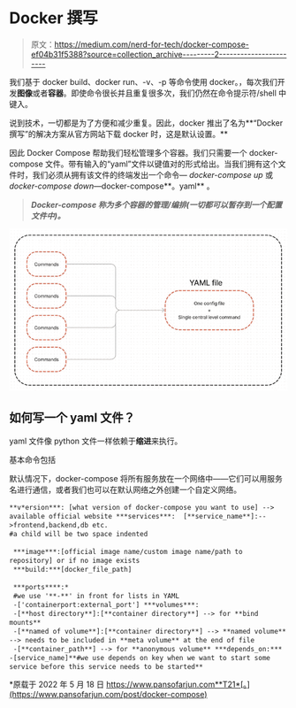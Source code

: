 # Docker 撰写

> 原文：<https://medium.com/nerd-for-tech/docker-compose-ef04b31f5388?source=collection_archive---------2----------------------->

我们基于 docker build、docker run、-v、-p 等命令使用 docker。，每次我们开发**图像**或者**容器**。即使命令很长并且重复很多次，我们仍然在命令提示符/shell 中键入。

说到技术，一切都是为了方便和减少重复。因此，docker 推出了名为**“Docker 撰写”的解决方案从官方网站下载 docker 时，这是默认设置。**

因此 Docker Compose 帮助我们轻松管理多个容器。我们只需要一个 docker-compose 文件。带有输入的“yaml”文件以键值对的形式给出。当我们拥有这个文件时，我们必须从拥有该文件的终端发出一个命令— *docker-compose up* 或*docker-compose down*—docker-compose**。yaml** 。

> ***Docker-compose 称为多个容器的管理/编排(一切都可以暂存到一个配置文件中)。***

![](img/831e455d07ee1dc6911c62f9632b5bda.png)

## 如何写一个 yaml 文件？

yaml 文件像 python 文件一样依赖于**缩进**来执行。

基本命令包括

默认情况下，docker-compose 将所有服务放在一个网络中——它们可以用服务名进行通信，或者我们也可以在默认网络之外创建一个自定义网络。

```
**v*ersion***: [what version of docker-compose you want to use] --> available official website ***services***:  [**service_name**]:-->frontend,backend,db etc.    
#a child will be two space indented

 ***image***:[official image name/custom image name/path to repository] or if no image exists      
 ***build:***[docker_file_path]  

 ***ports****:*    
 #we use '**-**' in front for lists in YAML   
 -['containerport:external_port'] ***volumes***:      
 -[**host directory**]:[**container directory**] --> for **bind mounts**      
 -[**named of volume**]:[**container directory**] --> **named volume** --> needs to be included in **meta volume** at the end of file     
 -[**container_path**] --> for **anonymous volume** ***depends_on:***     -[service_name]**#we use depends on key when we want to start some service before this service needs to be started**
```

*原载于 2022 年 5 月 18 日 https://www.pansofarjun.com**T21*[。](https://www.pansofarjun.com/post/docker-compose)